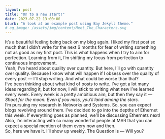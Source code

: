 ```yaml
---
layout: post
title: "On to a new start!"
date: 2023-07-22 13:00:00
blurb: "A look at an example post using Bay Jekyll theme."
# og_image: /assets/img/content/Meet_The_Characters.svg
---
```


It’s a beautiful feeling being back on my blog again. I liked my first post so much that I didn’t write for the next 6 months for fear of writing something not as good as my first post. This is what happens when I try to aim for perfection. Learning from it, I’m shifting my focus from perfection to continuous improvement.
<br>
Yeah, I’ve heard about quality over quantity. But here, I’ll go with quantity over quality. Because I know what will happen if I obsess over the quality of every post — I’ll stop writing. And what could be worse than that?
<br>
I’ve been thinking about what kind of posts to write. I’ve got a lot many ideas regarding it, but for now, I will stick to writing what new I’ve learned every week. Every week is a pretty ambitious aim, but then they say it — <i>Shoot for the moon. Even if you miss, you'll land among the stars.</i>
<br>
I’m pursuing my research in Networks and Systems. So, you can expect blogs revolving around them. I’ve decided to go into the depths of Ethernet this week. If everything goes as planned, we’ll be discussing Ethernets next! Also, I’m interacting with so many wonderful people at MSR that you can expect a special mention of them every now and then.
<br>
So, here we have it. I’ll show up weekly. The Question is — Will you?
